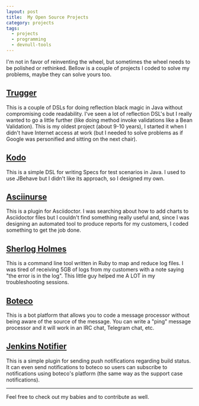 ```yaml
---
layout: post
title:  My Open Source Projects
category: projects
tags:
  - projects
  - programming
  - devnull-tools
---
```


I'm not in favor of reinventing the wheel, but sometimes the wheel needs to be polished or rethinked. Bellow is a couple of projects I coded to solve my problems, maybe they can solve yours too.

## [Trugger](https://github.com/devnull-tools/trugger)

This is a couple of DSLs for doing reflection black magic in Java without compromising code readability. I've seen a lot of reflection DSL's but I really wanted to go a little further (like doing method invoke validations like a Bean Validation). This is my oldest project (about 9-10 years), I started it when I didn't have Internet access at work (but I needed to solve problems as if Google was personified and sitting on the next chair).

## [Kodo](https://github.com/devnull-tools/kodo)

This is a simple DSL for writing Specs for test scenarios in Java. I used to use JBehave but I didn't like its approach, so I designed my own.

## [Asciinurse](https://github.com/devnull-tools/asciinurse)

This is a plugin for Asciidoctor. I was searching about how to add charts to Asciidoctor files but I couldn't find something really useful and, since I was designing an automated tool to produce reports for my customers, I coded something to get the job done.

## [Sherlog Holmes](https://github.com/devnull-tools/sherlog-holmes)

This is a command line tool written in Ruby to map and reduce log files. I was tired of receiving 5GB of logs from my customers with a note saying "the error is in the log". This little guy helped me A LOT in my troubleshooting sessions.

## [Boteco](https://github.com/devnull-tools/boteco)

This is a bot platform that allows you to code a message processor without being aware of the source of the message. You can write a "ping" message processor and it will work in an IRC chat, Telegram chat, etc.

## [Jenkins Notifier](https://github.com/devnull-tools/jenkins-notifier)

This is a simple plugin for sending push notifications regarding build status. It can even send notifications to boteco so users can subscribe to notifications using boteco's platform (the same way as the support case notifications).

---- 

Feel free to check out my babies and to contribute as well.